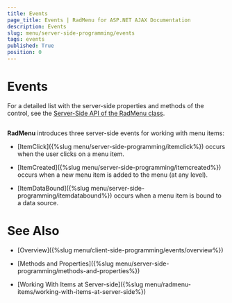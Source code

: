 ```yaml
---
title: Events
page_title: Events | RadMenu for ASP.NET AJAX Documentation
description: Events
slug: menu/server-side-programming/events
tags: events
published: True
position: 0
---
```


# Events

For a detailed list with the server-side properties and methods of the control, see the [Server-Side API of the RadMenu class](https://docs.telerik.com/devtools/aspnet-ajax/api/server/Telerik.Web.UI/RadMenu).

## 

**RadMenu** introduces three server-side events for working with menu items:

* [ItemClick]({%slug menu/server-side-programming/itemclick%}) occurs when the user clicks on a menu item.

* [ItemCreated]({%slug menu/server-side-programming/itemcreated%}) occurs when a new menu item is added to the menu (at any level).

* [ItemDataBound]({%slug menu/server-side-programming/itemdatabound%}) occurs when a menu item is bound to a data source.

# See Also

 * [Overview]({%slug menu/client-side-programming/events/overview%})

 * [Methods and Properties]({%slug menu/server-side-programming/methods-and-properties%})

 * [Working With Items at Server-side]({%slug menu/radmenu-items/working-with-items-at-server-side%})

